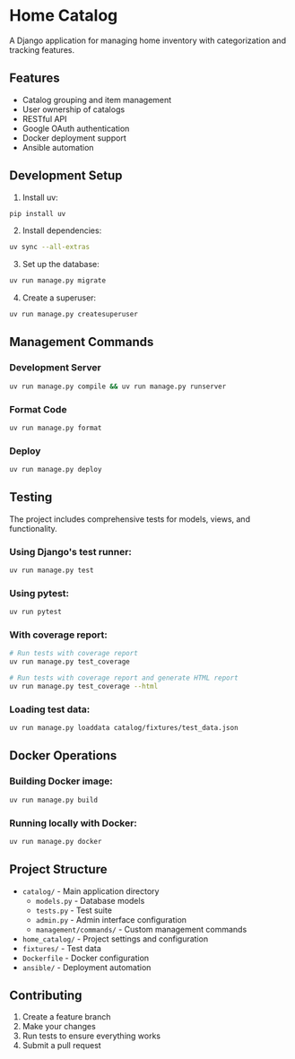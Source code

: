 # Home Catalog

A Django application for managing home inventory with categorization and tracking features.

## Features

- Catalog grouping and item management
- User ownership of catalogs
- RESTful API
- Google OAuth authentication
- Docker deployment support
- Ansible automation

## Development Setup

1. Install uv:
```bash
pip install uv
```

2. Install dependencies:
```bash
uv sync --all-extras
```

3. Set up the database:
```bash
uv run manage.py migrate
```

4. Create a superuser:
```bash
uv run manage.py createsuperuser
```

## Management Commands

### Development Server
```bash
uv run manage.py compile && uv run manage.py runserver
```

### Format Code
```bash
uv run manage.py format
```

### Deploy
```bash
uv run manage.py deploy
```

## Testing

The project includes comprehensive tests for models, views, and functionality.

### Using Django's test runner:
```bash
uv run manage.py test
```

### Using pytest:
```bash
uv run pytest
```

### With coverage report:
```bash
# Run tests with coverage report
uv run manage.py test_coverage

# Run tests with coverage report and generate HTML report
uv run manage.py test_coverage --html
```

### Loading test data:
```bash
uv run manage.py loaddata catalog/fixtures/test_data.json
```

## Docker Operations

### Building Docker image:
```bash
uv run manage.py build
```

### Running locally with Docker:
```bash
uv run manage.py docker
```

## Project Structure

- `catalog/` - Main application directory
  - `models.py` - Database models
  - `tests.py` - Test suite
  - `admin.py` - Admin interface configuration
  - `management/commands/` - Custom management commands
- `home_catalog/` - Project settings and configuration
- `fixtures/` - Test data
- `Dockerfile` - Docker configuration
- `ansible/` - Deployment automation

## Contributing

1. Create a feature branch
2. Make your changes
3. Run tests to ensure everything works
4. Submit a pull request
